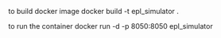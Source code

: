 to build docker image
docker build -t epl_simulator .

to run the container
docker run -d -p 8050:8050 epl_simulator